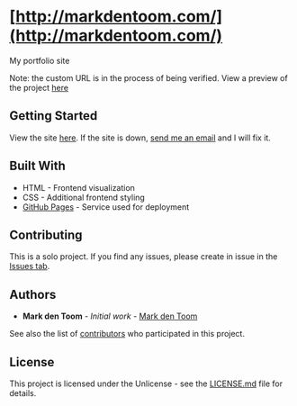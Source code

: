 # [http://markdentoom.com/](http://markdentoom.com/)

My portfolio site

Note: the custom URL is in the process of being verified. View a preview of the project [here](https://markdentoom.github.io/markdentoom.com/)

## Getting Started

View the site [here](http://markdentoom.com/). If the site is down, [send me an email](mailto:markdentoom@hotmail.com?subject=[GitHub]%20markdentoom.com%20is%20down!) and I will fix it.

## Built With
* HTML - Frontend visualization
* CSS - Additional frontend styling
* [GitHub Pages](https://pages.github.com/) - Service used for deployment

## Contributing

This is a solo project. If you find any issues, please create in issue in the [Issues tab](https://github.com/MarkdenToom/markdentoom.com/issues).

## Authors

* **Mark den Toom** - *Initial work* - [Mark den Toom](https://github.com/markdentoom)

See also the list of [contributors](https://github.com/MarkdenToom/markdentoom.com/graphs/contributors) who participated in this project.

## License

This project is licensed under the Unlicense - see the [LICENSE.md](https://github.com/MarkdenToom/markdentoom.com/blob/master/LICENSE) file for details.
